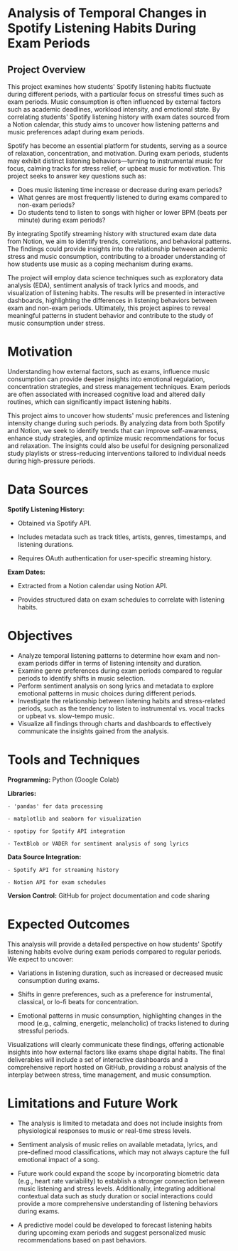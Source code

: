 # Analysis of Temporal Changes in Spotify Listening Habits During Exam Periods

## Project Overview

This project examines how students' Spotify listening habits fluctuate during different periods, with a particular focus on stressful times such as exam periods. Music consumption is often influenced by external factors such as academic deadlines, workload intensity, and emotional state. By correlating students' Spotify listening history with exam dates sourced from a Notion calendar, this study aims to uncover how listening patterns and music preferences adapt during exam periods.

Spotify has become an essential platform for students, serving as a source of relaxation, concentration, and motivation. During exam periods, students may exhibit distinct listening behaviors—turning to instrumental music for focus, calming tracks for stress relief, or upbeat music for motivation. This project seeks to answer key questions such as:

- Does music listening time increase or decrease during exam periods?
- What genres are most frequently listened to during exams compared to non-exam periods?
- Do students tend to listen to songs with higher or lower BPM (beats per minute) during exam periods?

By integrating Spotify streaming history with structured exam date data from Notion, we aim to identify trends, correlations, and behavioral patterns. The findings could provide insights into the relationship between academic stress and music consumption, contributing to a broader understanding of how students use music as a coping mechanism during exams.

The project will employ data science techniques such as exploratory data analysis (EDA), sentiment analysis of track lyrics and moods, and visualization of listening habits. The results will be presented in interactive dashboards, highlighting the differences in listening behaviors between exam and non-exam periods. Ultimately, this project aspires to reveal meaningful patterns in student behavior and contribute to the study of music consumption under stress.

# Motivation

Understanding how external factors, such as exams, influence music consumption can provide deeper insights into emotional regulation, concentration strategies, and stress management techniques. Exam periods are often associated with increased cognitive load and altered daily routines, which can significantly impact listening habits.

This project aims to uncover how students' music preferences and listening intensity change during such periods. By analyzing data from both Spotify and Notion, we seek to identify trends that can improve self-awareness, enhance study strategies, and optimize music recommendations for focus and relaxation. The insights could also be useful for designing personalized study playlists or stress-reducing interventions tailored to individual needs during high-pressure periods.

# Data Sources

**Spotify Listening History:**  

- Obtained via Spotify API.

- Includes metadata such as track titles, artists, genres, timestamps, and listening durations.

- Requires OAuth authentication for user-specific streaming history.

**Exam Dates:**

- Extracted from a Notion calendar using Notion API.

- Provides structured data on exam schedules to correlate with listening habits.

# Objectives

- Analyze temporal listening patterns to determine how exam and non-exam periods differ in terms of listening intensity and duration.
- Examine genre preferences during exam periods compared to regular periods to identify shifts in music selection.
- Perform sentiment analysis on song lyrics and metadata to explore emotional patterns in music choices during different periods.
- Investigate the relationship between listening habits and stress-related periods, such as the tendency to listen to instrumental vs. vocal tracks or upbeat vs. slow-tempo music.
- Visualize all findings through charts and dashboards to effectively communicate the insights gained from the analysis.

# Tools and Techniques

  **Programming:** Python (Google Colab)

  **Libraries:**

    - 'pandas' for data processing

    - matplotlib and seaborn for visualization

    - spotipy for Spotify API integration

    - TextBlob or VADER for sentiment analysis of song lyrics

  **Data Source Integration:**

    - Spotify API for streaming history

    - Notion API for exam schedules

  **Version Control:**  GitHub for project documentation and code sharing

# Expected Outcomes

This analysis will provide a detailed perspective on how students' Spotify listening habits evolve during exam periods compared to regular periods. 
We expect to uncover:

- Variations in listening duration, such as increased or decreased music consumption during exams.

- Shifts in genre preferences, such as a preference for instrumental, classical, or lo-fi beats for concentration.

- Emotional patterns in music consumption, highlighting changes in the mood (e.g., calming, energetic, melancholic) of tracks listened to during stressful periods.

Visualizations will clearly communicate these findings, offering actionable insights into how external factors like exams shape digital habits. The final deliverables will include a set of interactive dashboards and a comprehensive report hosted on GitHub, providing a robust analysis of the interplay between stress, time management, and music consumption.

# Limitations and Future Work

- The analysis is limited to metadata and does not include insights from physiological responses to music or real-time stress levels.

- Sentiment analysis of music relies on available metadata, lyrics, and pre-defined mood classifications, which may not always capture the full emotional impact of a song.

- Future work could expand the scope by incorporating biometric data (e.g., heart rate variability) to establish a stronger connection between music listening and stress levels. Additionally, integrating additional contextual data such as study duration or social interactions could provide a more comprehensive understanding of listening behaviors during exams.

- A predictive model could be developed to forecast listening habits during upcoming exam periods and suggest personalized music recommendations based on past behaviors.

